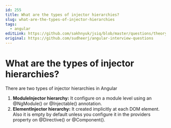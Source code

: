 ```yaml
---
id: 255
title: What are the types of injector hierarchies?
slug: what-are-the-types-of-injector-hierarchies
tags:
  - angular
editLink: https://github.com/sakhnyuk/jsiq/blob/master/questions/theory/angular/255.md
original: https://github.com/sudheerj/angular-interview-questions
---
```


# What are the types of injector hierarchies?

There are two types of injector hierarchies in Angular

1. **ModuleInjector hierarchy:** It configure on a module level using an @NgModule() or @Injectable() annotation.
2. **ElementInjector hierarchy:** It created implicitly at each DOM element. Also it is empty by default unless you configure it in the providers property on @Directive() or @Component().